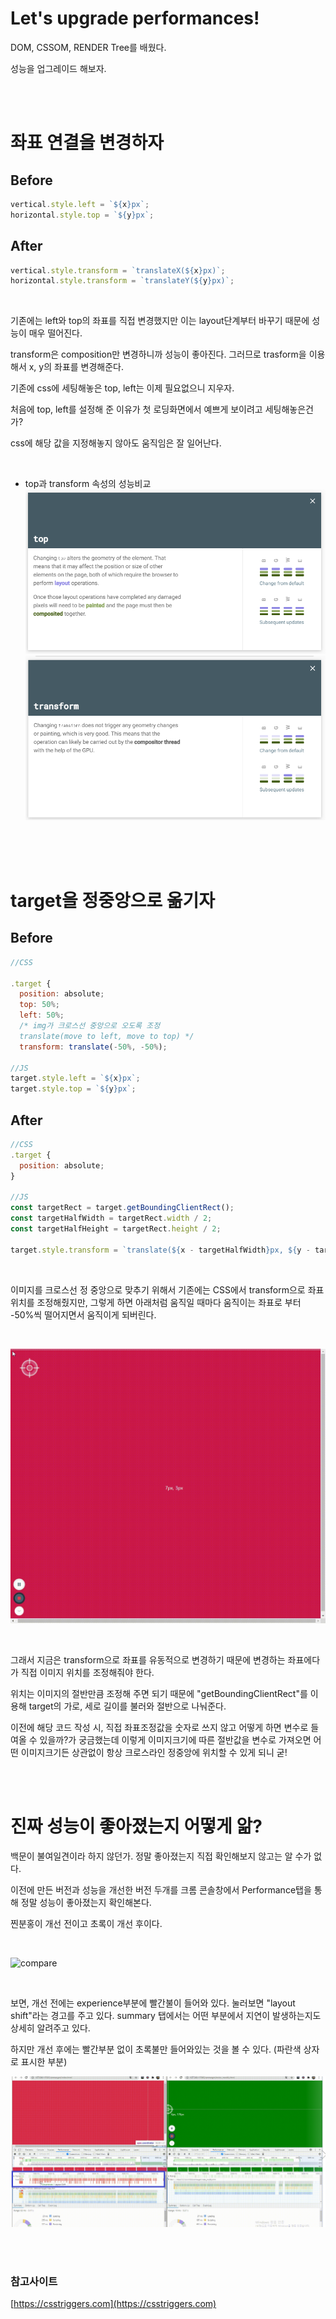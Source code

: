 # Let's upgrade performances!

DOM, CSSOM, RENDER Tree를 배웠다.

성능을 업그레이드 해보자.

<br/>
<br/>

# 좌표 연결을 변경하자

## Before

```jsx
vertical.style.left = `${x}px`;
horizontal.style.top = `${y}px`;
```

## After

```jsx
vertical.style.transform = `translateX(${x}px)`;
horizontal.style.transform = `translateY(${y}px)`;
```

<br/>

기존에는 left와 top의 좌표를 직접 변경했지만 이는 layout단계부터 바꾸기 때문에 성능이 매우 떨어진다.

transform은 composition만 변경하니까 성능이 좋아진다. 그러므로 trasform을 이용해서 x, y의 좌표를 변경해준다.

기존에 css에 세팅해놓은 top, left는 이제 필요없으니 지우자.

처음에 top, left를 설정해 준 이유가 첫 로딩화면에서 예쁘게 보이려고 세팅해놓은건가?

css에 해당 값을 지정해놓지 않아도 움직임은 잘 일어난다.

<br/>

* top과 transform 속성의 성능비교
![top](img/top.PNG)
![transform](img/transform.PNG)




<br/>
<br/>
<br/>

# target을 정중앙으로 옮기자

## Before

```jsx
//CSS

.target {
  position: absolute;
  top: 50%;
  left: 50%;
  /* img가 크로스선 중앙으로 오도록 조정
  translate(move to left, move to top) */
  transform: translate(-50%, -50%);

//JS
target.style.left = `${x}px`;
target.style.top = `${y}px`;
```

## After

```jsx
//CSS
.target {
  position: absolute;
}

//JS
const targetRect = target.getBoundingClientRect();
const targetHalfWidth = targetRect.width / 2;
const targetHalfHeight = targetRect.height / 2;

target.style.transform = `translate(${x - targetHalfWidth}px, ${y - targetHalfHeight}px)`;
```

<br/>

이미지를 크로스선 정 중앙으로 맞추기 위해서 기존에는 CSS에서 transform으로 좌표위치를 조정해줬지만, 그렇게 하면 아래처럼 움직일 때마다 움직이는 좌표로 부터 -50%씩 떨어지면서 움직이게 되버린다. 

<br/>

![target_modify](img/target_modify.gif)

<br/>

그래서 지금은 transform으로 좌표를 유동적으로 변경하기 때문에 변경하는 좌표에다가 직접 이미지 위치를 조정해줘야 한다.

위치는 이미지의 절반만큼 조정해 주면 되기 때문에  "getBoundingClientRect"를 이용해 target의 가로, 세로 길이를 불러와 절반으로 나눠준다.

이전에 해당 코드 작성 시, 직접 좌표조정값을 숫자로 쓰지 않고 어떻게 하면 변수로 들여올 수 있을까?가 궁금했는데 이렇게 이미지크기에 따른 절반값을 변수로 가져오면 어떤 이미지크기든 상관없이 항상 크로스라인 정중앙에 위치할 수 있게 되니 굳!


<br/>
<br/>

# 진짜 성능이 좋아졌는지 어떻게 앎?

백문이 불여일견이라 하지 않던가.
정말 좋아졌는지 직접 확인해보지 않고는 알 수가 없다.

이전에 만든 버전과 성능을 개선한 버전 두개를 크롬 콘솔창에서 Performance탭을 통해 정말 성능이 좋아졌는지 확인해본다.

찐분홍이 개선 전이고 초록이 개선 후이다.

<br/>

![compare](/img/compare.gif)

<br/>

보면, 개선 전에는 experience부분에 빨간불이 들어와 있다. 눌러보면 "layout shift"라는 경고를 주고 있다. 
summary 탭에서는 어떤 부분에서 지연이 발생하는지도 상세히 알려주고 있다.

하지만 개선 후에는 빨간부분 없이 초록불만 들어와있는 것을 볼 수 있다. (파란색 상자로 표시한 부분)

![compare](/img/compare.png)

<br/>
<br/>

### 참고사이트

[https://csstriggers.com](https://csstriggers.com)

<br/>
